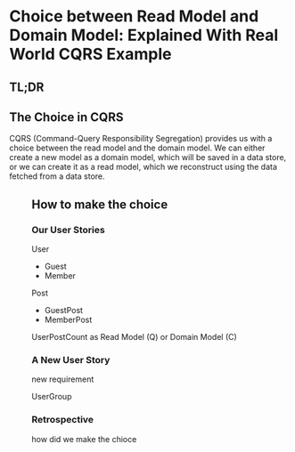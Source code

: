 # Choice between Read Model and Domain Model: Explained With Real World CQRS Example

## TL;DR

## The Choice in CQRS
 
CQRS (Command-Query Responsibility Segregation) provides us with a choice between the read model and the domain model. We can either create a new model as a domain model, which will be saved in a data store, or we can create it as a read model, which we reconstruct using the data fetched from a data store.

<figure>

## How to make the choice

### Our User Stories


User
- Guest
- Member

Post
- GuestPost
- MemberPost

UserPostCount as Read Model (Q) or Domain Model (C)


### A New User Story

new requirement

UserGroup

### Retrospective

how did we make the chioce

